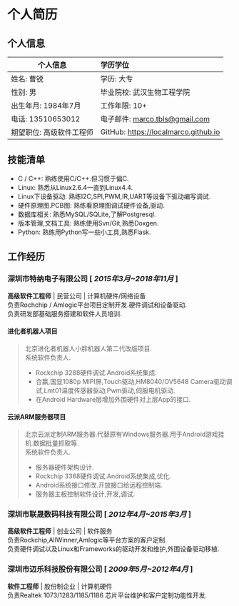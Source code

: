# 个人简历
## 个人信息
个人信息 | 学历学位
--- | :---
姓名: 曹锐 | 学历: 大专
性别: 男   | 毕业院校: 武汉生物工程学院
出生年月: 1984年7月 | 工作年限: 10+
电话: 13510653012 | 电子邮件: marco.tbls@gmail.com
期望职位: 高级软件工程师 | GitHub: https://localmarco.github.io

## 技能清单

- C / C++: 熟练使用C/C++.但习惯于偏C.
- Linux: 熟悉从Linux2.6.4一直到Linux4.4.
- Linux下设备驱动: 熟练I2C,SPI,PWM,IR,UART等设备下驱动编写调试.
- 硬件原理图.PCB图: 熟练看原理图调试硬件设备,驱动.
- 数据库相关: 熟悉MySQL/SQLite,了解Postgresql.
- 版本管理,文档工具: 熟练使用Svn/Git,熟悉Doxgen.
- Python: 熟练用Python写一些小工具,熟悉Flask.

## 工作经历
### 深圳市特纳电子有限公司 [ *2015年3月~2018年11月* ]
**高级软件工程师** | 民营公司 | 计算机硬件/网络设备  
负责Rochchip / Amlogic平台项目定制开发.硬件调试和设备驱动.  
负责研发部基础服务搭建和软件人员培训.  
#### 进化者机器人项目
> 北京进化者机器人小胖机器人第二代改版项目.  
> 系统软件负责人. 
> - Rockchip 3288硬件调试.Android系统集成.  
> - 合赢,国显1080p MIPI屏,Touch驱动,HM8040/OV5648 Camera驱动调试,Lmt01温度传感器驱动,Pwm驱动,伺服电机驱动.
> - 在Android Hardware层增加外围硬件对上层App的接口.
#### 云派ARM服务器项目
> 北京云派定制ARM服务器.代替原有Windows服务器.用于Android游戏挂机.数据批量抓取等.  
> 系统软件负责人.
>
> - 服务器硬件架构设计.
> - Rockchip 3368硬件调试.Android系统集成,优化.
> - Android系统接口修改.开放接口给远程控制端.
> - 服务器主板控制软件设计,开发,调试.

### 深圳市联晟数码科技有限公司 [ *2012年4月~2015年3月* ]

**高级软件工程师** | 创业公司 | 软件服务  
负责Rockchip,AllWinner,Amlogic等平台方案的客户定制.  
负责硬件调试以及Linux和Frameworks的驱动开发和维护,外围设备驱动移植.

### 深圳市迈乐科技股份有限公司 [ *2009年5月~2012年4月* ]
**软件工程师** | 股份制企业 | 计算机硬件  
负责Realtek 1073/1283/1185/1186 芯片平台维护和客户定制功能性开发.
